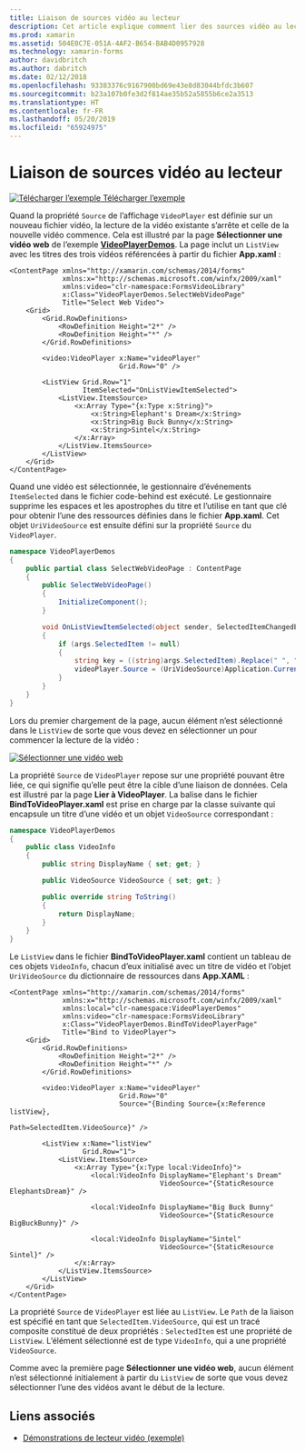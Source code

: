 ```yaml
---
title: Liaison de sources vidéo au lecteur
description: Cet article explique comment lier des sources vidéo au lecteur vidéo à l’aide de Xamarin.Forms.
ms.prod: xamarin
ms.assetid: 504E0C7E-051A-4AF2-B654-BAB4D0957928
ms.technology: xamarin-forms
author: davidbritch
ms.author: dabritch
ms.date: 02/12/2018
ms.openlocfilehash: 93383376c9167900bd69e43e8d83044bfdc3b607
ms.sourcegitcommit: b23a107b0fe3d2f814ae35b52a5855b6ce2a3513
ms.translationtype: HT
ms.contentlocale: fr-FR
ms.lasthandoff: 05/20/2019
ms.locfileid: "65924975"
---
```

# <a name="binding-video-sources-to-the-player"></a>Liaison de sources vidéo au lecteur

[![Télécharger l’exemple](~/media/shared/download.png) Télécharger l’exemple](https://developer.xamarin.com/samples/xamarin-forms/CustomRenderers/VideoPlayerDemos/)

Quand la propriété `Source` de l’affichage `VideoPlayer` est définie sur un nouveau fichier vidéo, la lecture de la vidéo existante s’arrête et celle de la nouvelle vidéo commence. Cela est illustré par la page **Sélectionner une vidéo web** de l’exemple [**VideoPlayerDemos**](https://developer.xamarin.com/samples/xamarin-forms/CustomRenderers/VideoPlayerDemos/). La page inclut un `ListView` avec les titres des trois vidéos référencées à partir du fichier **App.xaml** :

```xaml
<ContentPage xmlns="http://xamarin.com/schemas/2014/forms"
             xmlns:x="http://schemas.microsoft.com/winfx/2009/xaml"
             xmlns:video="clr-namespace:FormsVideoLibrary"
             x:Class="VideoPlayerDemos.SelectWebVideoPage"
             Title="Select Web Video">
    <Grid>
        <Grid.RowDefinitions>
            <RowDefinition Height="2*" />
            <RowDefinition Height="*" />
        </Grid.RowDefinitions>

        <video:VideoPlayer x:Name="videoPlayer"
                           Grid.Row="0" />

        <ListView Grid.Row="1"
                  ItemSelected="OnListViewItemSelected">
            <ListView.ItemsSource>
                <x:Array Type="{x:Type x:String}">
                    <x:String>Elephant's Dream</x:String>
                    <x:String>Big Buck Bunny</x:String>
                    <x:String>Sintel</x:String>
                </x:Array>
            </ListView.ItemsSource>
        </ListView>
    </Grid>
</ContentPage>
```

Quand une vidéo est sélectionnée, le gestionnaire d’événements `ItemSelected` dans le fichier code-behind est exécuté. Le gestionnaire supprime les espaces et les apostrophes du titre et l’utilise en tant que clé pour obtenir l’une des ressources définies dans le fichier **App.xaml**. Cet objet `UriVideoSource` est ensuite défini sur la propriété `Source` du `VideoPlayer`.

```csharp
namespace VideoPlayerDemos
{
    public partial class SelectWebVideoPage : ContentPage
    {
        public SelectWebVideoPage()
        {
            InitializeComponent();
        }

        void OnListViewItemSelected(object sender, SelectedItemChangedEventArgs args)
        {
            if (args.SelectedItem != null)
            {
                string key = ((string)args.SelectedItem).Replace(" ", "").Replace("'", "");
                videoPlayer.Source = (UriVideoSource)Application.Current.Resources[key];
            }
        }
    }
}
```

Lors du premier chargement de la page, aucun élément n’est sélectionné dans le `ListView` de sorte que vous devez en sélectionner un pour commencer la lecture de la vidéo :

[![Sélectionner une vidéo web](source-bindings-images/selectwebvideo-small.png "Sélectionner une vidéo web")](source-bindings-images/selectwebvideo-large.png#lightbox "Sélectionner une vidéo web")

La propriété `Source` de `VideoPlayer` repose sur une propriété pouvant être liée, ce qui signifie qu’elle peut être la cible d’une liaison de données. Cela est illustré par la page **Lier à VideoPlayer**. La balise dans le fichier **BindToVideoPlayer.xaml** est prise en charge par la classe suivante qui encapsule un titre d’une vidéo et un objet `VideoSource` correspondant :

```csharp
namespace VideoPlayerDemos
{
    public class VideoInfo
    {
        public string DisplayName { set; get; }

        public VideoSource VideoSource { set; get; }

        public override string ToString()
        {
            return DisplayName;
        }
    }
}
```

Le `ListView` dans le fichier **BindToVideoPlayer.xaml** contient un tableau de ces objets `VideoInfo`, chacun d’eux initialisé avec un titre de vidéo et l’objet `UriVideoSource` du dictionnaire de ressources dans  **App.XAML** :

```xaml
<ContentPage xmlns="http://xamarin.com/schemas/2014/forms"
             xmlns:x="http://schemas.microsoft.com/winfx/2009/xaml"
             xmlns:local="clr-namespace:VideoPlayerDemos"
             xmlns:video="clr-namespace:FormsVideoLibrary"
             x:Class="VideoPlayerDemos.BindToVideoPlayerPage"
             Title="Bind to VideoPlayer">
    <Grid>
        <Grid.RowDefinitions>
            <RowDefinition Height="2*" />
            <RowDefinition Height="*" />
        </Grid.RowDefinitions>

        <video:VideoPlayer x:Name="videoPlayer"
                           Grid.Row="0"
                           Source="{Binding Source={x:Reference listView},
                                            Path=SelectedItem.VideoSource}" />

        <ListView x:Name="listView"
                  Grid.Row="1">
            <ListView.ItemsSource>
                <x:Array Type="{x:Type local:VideoInfo}">
                    <local:VideoInfo DisplayName="Elephant's Dream"
                                     VideoSource="{StaticResource ElephantsDream}" />

                    <local:VideoInfo DisplayName="Big Buck Bunny"
                                     VideoSource="{StaticResource BigBuckBunny}" />

                    <local:VideoInfo DisplayName="Sintel"
                                     VideoSource="{StaticResource Sintel}" />
                </x:Array>
            </ListView.ItemsSource>
        </ListView>
    </Grid>
</ContentPage>
```

La propriété `Source` de `VideoPlayer` est liée au `ListView`. Le `Path` de la liaison est spécifié en tant que `SelectedItem.VideoSource`, qui est un tracé composite constitué de deux propriétés : `SelectedItem` est une propriété de `ListView`. L’élément sélectionné est de type `VideoInfo`, qui a une propriété `VideoSource`.

Comme avec la première page **Sélectionner une vidéo web**, aucun élément n’est sélectionné initialement à partir du `ListView` de sorte que vous devez sélectionner l’une des vidéos avant le début de la lecture.


## <a name="related-links"></a>Liens associés

- [Démonstrations de lecteur vidéo (exemple)](https://developer.xamarin.com/samples/xamarin-forms/CustomRenderers/VideoPlayerDemos/)
